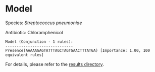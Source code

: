 
# Model

Species: *Streptococcus pneumoniae*

Antibiotic: Chloramphenicol

```
Model (Conjunction - 1 rules):
------------------------------
Presence(AAAAAGAGTATTTAGCTAGTGAACTTTATGA) [Importance: 1.00, 100 equivalent rules]

```

For details, please refer to the [results directory](../../../../../results/scm_b/streptococcus%20pneumoniae/chloramphenicol/repeat_3/).

